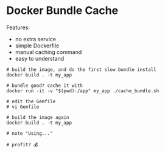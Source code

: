 # Docker Bundle Cache

Features:

* no extra service
* simple Dockerfile
* manual caching command
* easy to understand

```
# build the image, and do the first slow bundle install 
docker build . -t my_app

# bundle good? cache it with
docker run -it -v "$(pwd):/app" my_app ./cache_bundle.sh

# edit the Gemfile
# vi Gemfile

# build the image again
docker build . -t my_app

# note "Using..."

# profit? 💰 
```
